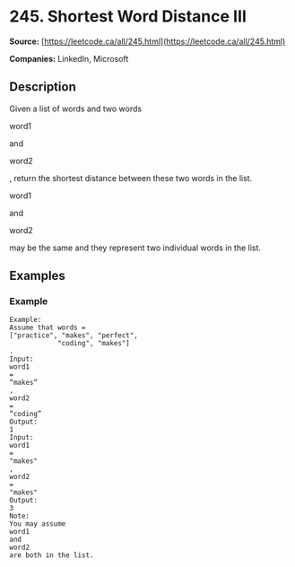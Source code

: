 # 245. Shortest Word Distance III

**Source:** [https://leetcode.ca/all/245.html](https://leetcode.ca/all/245.html)

**Companies:** LinkedIn, Microsoft

## Description

Given a list of words and two words

word1

and

word2

, return the shortest
        distance between these two words in the list.

word1

and

word2

may be the same and they represent two individual words in
        the list.

## Examples

### Example

```
Example:
Assume that words =
["practice", "makes", "perfect",
            "coding", "makes"]
.
Input:
word1
=
“makes”
,
word2
=
“coding”
Output:
1
Input:
word1
=
"makes"
,
word2
=
"makes"
Output:
3
Note:
You may assume
word1
and
word2
are both in the list.
```

